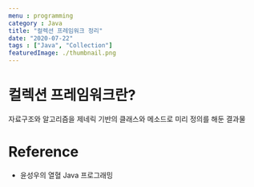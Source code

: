 ```yaml
---
menu : programming
category : Java
title: "컬렉션 프레임워크 정리"
date: "2020-07-22"
tags : ["Java", "Collection"]
featuredImage: ./thumbnail.png
---
```

# 컬렉션 프레임워크란?
자료구조와 알고리즘을 제네릭 기반의 클래스와 메소드로 미리 정의를 해둔 결과물

# Reference 
- 윤성우의 열혈 Java 프로그래밍